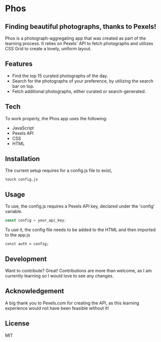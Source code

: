 # Phos

## Finding beautiful photographs, thanks to Pexels!

Phos is a photograph-aggregating app that was created as part of the learning process. It relies on Pexels' API to fetch photographs and utilizes CSS Grid to create a lovely, uniform layout.

## Features

- Find the top 15 curated photographs of the day.
- Search for the photographs of your preference, by utilizing the search bar on top.
- Fetch additional photographs, either curated or search-generated.

## Tech

To work properly, the Phos app uses the following:

- JavaScript
- Pexels API
- CSS
- HTML

## Installation

The current setup requires for a config.js file to exist,

```cli
touch config.js
```

## Usage

To use, the config.js requires a Pexels API key, declared under the 'config' variable.

```JavaScript
const config = your_api_key;
```

To use it, the config file needs to be added to the HTML and then imported to the app.js

```
const auth = config;
```

## Development

Want to contribute? Great!
Contributions are more than welcome, as I am currently learning so I would love to see any changes.

## Acknowledgement

A big thank you to Pexels.com for creating the API, as this learning experience would not have been feasible without it!

## License

MIT
